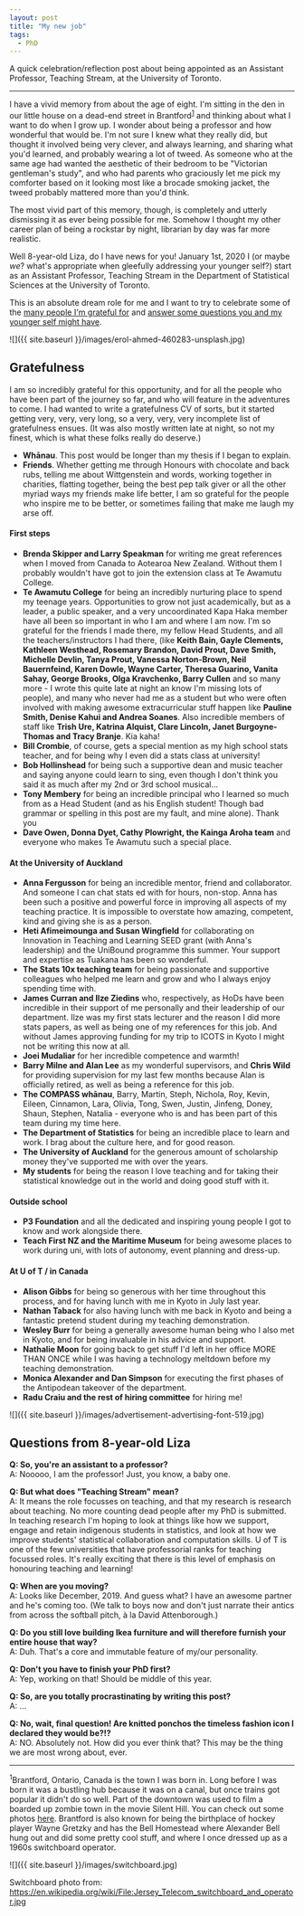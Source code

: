 ```yaml
---
layout: post
title: "My new job"
tags:
  - PhD
---
```


A quick celebration/reflection post about being appointed as an Assistant Professor, Teaching Stream, at the University of Toronto.

---

I have a vivid memory from about the age of eight. I'm sitting in the den in our little house on a dead-end street in Brantford<sup>[1](#myfootnote1)</sup> and thinking about what I want to do when I grow up. I wonder about being a professor and how wonderful that would be. I'm not sure I knew what they really did, but thought it involved being very clever, and always learning, and sharing what you'd learned, and probably wearing a lot of tweed. As someone who at the same age had wanted the aesthetic of their bedroom to be "Victorian gentleman's study", and who had parents who graciously let me pick my comforter based on it looking most like a brocade smoking jacket, the tweed probably mattered more than you'd think.

The most vivid part of this memory, though, is completely and utterly dismissing it as ever being possible for me.  Somehow I thought my other career plan of being a rockstar by night, librarian by day was far more realistic.

Well 8-year-old Liza, do I have news for you! January 1st, 2020 I (or maybe *we*? what's appropriate when gleefully addressing your younger self?) start as an Assistant Professor, Teaching Stream in the Department of Statistical Sciences at the University of Toronto.

This is an absolute dream role for me and I want to try to celebrate some of the [many people I'm grateful for](#gratefulness) and [answer some questions you and my younger self might have](#questions).

![]({{ site.baseurl }}/images/erol-ahmed-460283-unsplash.jpg)

## <a name="gratefulness"></a>Gratefulness

I am so incredibly grateful for this opportunity, and for all the people who have been part of the journey so far, and who will feature in the adventures to come. I had wanted to write a gratefulness CV of sorts, but it started getting very, very, very long, so a very, very, very incomplete list of gratefulness ensues. (It was also mostly written late at night, so not my finest, which is what these folks really do deserve.)

- **Whānau**. This post would be longer than my thesis if I began to explain.
- **Friends**. Whether getting me through Honours with chocolate and back rubs, telling me about Wittgenstein and words, working together in charities, flatting together, being the best pep talk giver or all the other myriad ways my friends make life better, I am so grateful for the people who inspire me to be better, or sometimes failing that make me laugh my arse off.

#### First steps
- **Brenda Skipper and Larry Speakman** for writing me great references when I moved from Canada to Aotearoa New Zealand. Without them I probably wouldn't have got to join the extension class at Te Awamutu College.
- **Te Awamutu College** for being an incredibly nurturing place to spend my teenage years. Opportunities to grow not just academically, but as a leader, a public speaker, and a very uncoordinated Kapa Haka member have all been so important in who I am and where I am now. I'm so grateful for the friends I made there, my fellow Head Students, and all the teachers/instructors I had there, (like **Keith Bain, Gayle Clements, Kathleen Westhead, Rosemary Brandon, David Prout, Dave Smith, Michelle Devlin, Tanya Prout, Vanessa Norton-Brown, Neil Bauernfeind, Karen Dowle, Wayne Carter, Theresa Guarino, Vanita Sahay, George Brooks, Olga Kravchenko, Barry Cullen** and so many more - I wrote this quite late at night an know I'm missing lots of people), and many who never had me as a student but who were often involved with making awesome  extracurricular stuff happen like **Pauline Smith, Denise Kahui and Andrea Soanes**. Also incredible members of staff like **Trish Ure, Katrina Alquist, Clare Lincoln, Janet Burgoyne-Thomas and Tracy Branje**. Kia kaha!
- **Bill Crombie**, of course, gets a special mention as my high school stats teacher, and for being why I even did a stats class at university!
- **Bob Hollinshead** for being such a supportive dean and music teacher and saying anyone could learn to sing, even though I don't think you said it as much after my 2nd or 3rd school musical...
- **Tony Membery** for being an incredible principal who I learned so much from as a Head Student (and as his English student! Though bad grammar or spelling in this post are my fault, and mine alone). Thank you
- **Dave Owen, Donna Dyet, Cathy Plowright, the Kainga Aroha team** and everyone who makes Te Awamutu such a special place.

#### At the University of Auckland
- **Anna Fergusson** for being an incredible mentor, friend and collaborator. And someone I can chat stats ed with for hours, non-stop. Anna has been such a positive and powerful force in improving all aspects of my teaching practice. It is impossible to overstate how amazing, competent, kind and giving she is as a person.
- **Heti Afimeimounga and Susan Wingfield** for collaborating on Innovation in Teaching and Learning SEED grant (with Anna's leadership) and the UniBound programme this summer. Your support and expertise as Tuakana has been so wonderful.
- **The Stats 10x teaching team** for being passionate and supportive colleagues who helped me learn and grow and who I always enjoy spending time with.
- **James Curran and Ilze Ziedins** who, respectively, as HoDs have been incredible in their support of me personally and their leadership of our department. Ilze was my first stats lecturer and the reason I did more stats papers, as well as being one of my references for this job. And without James approving funding for my trip to ICOTS in Kyoto I might not be writing this now at all.
- **Joei Mudaliar** for her incredible competence and warmth!
- **Barry Milne and Alan Lee** as my wonderful supervisors, and **Chris Wild** for providing supervision for my last few months because Alan is officially retired, as well as being a reference for this job.
- **The COMPASS whānau**, Barry, Martin, Steph, Nichola, Roy, Kevin, Eileen, Cinnamon, Lara, Olivia, Tong, Swen, Justin, Jinfeng, Doney, Shaun, Stephen, Natalia - everyone who is and has been part of this team during my time here.
- **The Department of Statistics** for being an incredible place to learn and work. I brag about the culture here, and for good reason.
- **The University of Auckland** for the generous amount of scholarship money they've supported me with over the years.
- **My students** for being the reason I love teaching and for taking their statistical knowledge out in the world and doing good stuff with it.

#### Outside school
- **P3 Foundation** and all the dedicated and inspiring young people I got to know and work alongside there.
- **Teach First NZ and the Maritime Museum** for being awesome places to work during uni, with lots of autonomy, event planning and dress-up.


#### At U of T / in Canada
- **Alison Gibbs** for being so generous with her time throughout this process, and for having lunch with me in Kyoto in July last year.
- **Nathan Taback** for also having lunch with me back in Kyoto and being a fantastic pretend student during my teaching demonstration.
- **Wesley Burr** for being a generally awesome human being who I also met in Kyoto, and for being invaluable in his advice and support.
- **Nathalie Moon** for going back to get stuff I'd left in her office MORE THAN ONCE while I was having a technology meltdown before my teaching demonstration.
- **Monica Alexander and Dan Simpson** for executing the first phases of the Antipodean takeover of the department.
- **Radu Craiu and the rest of hiring committee** for hiring me!

![]({{ site.baseurl }}/images/advertisement-advertising-font-519.jpg)

## <a name="questions"></a>Questions from 8-year-old Liza

**Q: So, you're an assistant to a professor?**  
A: Nooooo, I am the professor! Just, you know, a baby one.

**Q: But what does "Teaching Stream" mean?**  
A: It means the role focusses on teaching, and that my research is research about teaching. No more counting dead people after my PhD is submitted. In teaching research I'm hoping to look at things like how we support, engage and retain indigenous students in statistics, and look at how we improve students' statistical collaboration and computation skills. U of T is one of the few universities that have professorial ranks for teaching focussed roles. It's really exciting that there is this level of emphasis on honouring teaching and learning!

**Q: When are you moving?**  
A: Looks like December, 2019. And guess what? I have an awesome partner and he's coming too. (We talk to boys now and don't just narrate their antics from across the softball pitch, à la David Attenborough.)

**Q: Do you still love building Ikea furniture and will therefore furnish your entire house that way?**  
A: Duh. That's a core and immutable feature of my/our personality.

**Q: Don't you have to finish your PhD first?**  
A: Yep, working on that! Should be middle of this year.

**Q: So, are you totally procrastinating by writing this post?**  
A: ...

**Q: No, wait, final question! Are knitted ponchos the timeless fashion icon I declared they would be?!?**  
A: NO. Absolutely not. How did you ever think that? This may be the thing we are most wrong about, ever.

___

<a name="myfootnote1"><sup>1</sup></a>Brantford, Ontario, Canada is the town I was born in. Long before I was born it was a bustling hub because it was on a canal, but once trains got popular it didn't do so well. Part of the downtown was used to film a boarded up zombie town in the movie Silent Hill. You can check out some photos [here](https://www.flickr.com/photos/peej0e/241237653/in/photostream/.). Brantford is also known for being the birthplace of hockey player Wayne Gretzky and has the Bell Homestead where Alexander Bell hung out and did some pretty cool stuff, and where I once dressed up as a 1960s switchboard operator.

![]({{ site.baseurl }}/images/switchboard.jpg)

Switchboard photo from: https://en.wikipedia.org/wiki/File:Jersey_Telecom_switchboard_and_operator.jpg
